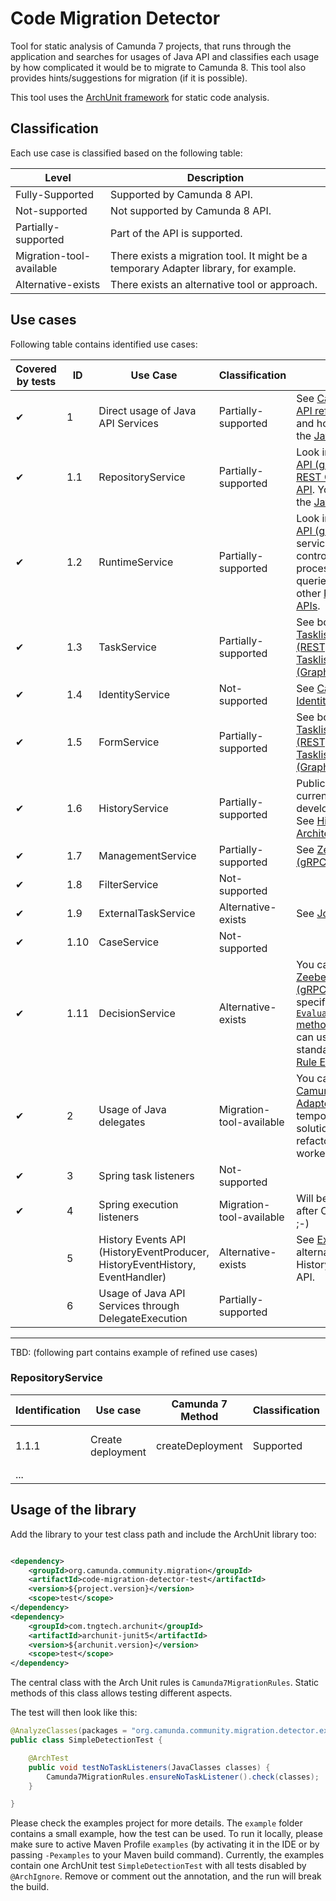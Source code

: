 # Code Migration Detector

Tool for static analysis of Camunda 7 projects, that runs through the application and searches for usages of Java API
and classifies each usage by how complicated it would be to migrate to Camunda 8. This tool also provides
hints/suggestions for migration (if it is possible).

This tool uses the [ArchUnit framework](https://www.archunit.org/) for static code analysis.

## Classification

Each use case is classified based on the following table:

| Level                    | Description                                                                          |
|--------------------------|--------------------------------------------------------------------------------------|
| Fully-Supported          | Supported by Camunda 8 API.                                                          |
| Not-supported            | Not supported by Camunda 8 API.                                                      |
| Partially-supported      | Part of the API is supported.                                                        |
| Migration-tool-available | There exists a migration tool. It might be a temporary Adapter library, for example. |
| Alternative-exists       | There exists an alternative tool or approach.                                        |

## Use cases

Following table contains identified use cases:

| Covered by tests | ID   | Use Case                                                                     | Classification           | Note                                                                                                                                                                                                                                                                                                                        |
|------------------|------|------------------------------------------------------------------------------|--------------------------|-----------------------------------------------------------------------------------------------------------------------------------------------------------------------------------------------------------------------------------------------------------------------------------------------------------------------------|
| ✔                | 1    | Direct usage of Java API Services                                            | Partially-supported      | See [Camunda 8 API references](https://docs.camunda.io/docs/apis-tools/working-with-apis-tools/#api-reference) and how to use the [Java Client](https://docs.camunda.io/docs/apis-tools/java-client/).                                                                                                                      |
| ✔                | 1.1  | RepositoryService                                                            | Partially-supported      | Look into [Zeebe API (gRPC)](https://docs.camunda.io/docs/apis-tools/grpc/) or [REST Operate API](https://docs.camunda.io/docs/apis-tools/operate-api/overview/). You can use the [Java Client](https://docs.camunda.io/docs/apis-tools/java-client/).                                                                      |
| ✔                | 1.2  | RuntimeService                                                               | Partially-supported      | Look into [Zeebe API (gRPC)](https://docs.camunda.io/docs/apis-tools/grpc/) for services that control the process. For queries see the other [Public APIs](https://docs.camunda.io/docs/apis-tools/public-api/).                                                                                                            |
| ✔                | 1.3  | TaskService                                                                  | Partially-supported      | See both the [Tasklist API (REST)](https://docs.camunda.io/docs/apis-tools/tasklist-api-rest/tasklist-api-rest-overview/) nad [Tasklist API (GraphQL)](https://docs.camunda.io/docs/apis-tools/tasklist-api/tasklist-api-overview/).                                                                                        |
| ✔                | 1.4  | IdentityService                                                              | Not-supported            | See [Camunda Identity](https://docs.camunda.io/docs/self-managed/identity/what-is-identity/).                                                                                                                                                                                                                               |
| ✔                | 1.5  | FormService                                                                  | Partially-supported      | See both the [Tasklist API (REST)](https://docs.camunda.io/docs/apis-tools/tasklist-api-rest/tasklist-api-rest-overview/) nad [Tasklist API (GraphQL)](https://docs.camunda.io/docs/apis-tools/tasklist-api/tasklist-api-overview/).                                                                                        |
| ✔                | 1.6  | HistoryService                                                               | Partially-supported      | Public API is currently under development. See [History Architecture](https://docs.camunda.io/docs/components/best-practices/operations/reporting-about-processes/#history-architecture)                                                                                                                                    |
| ✔                | 1.7  | ManagementService                                                            | Partially-supported      | See [Zeebe API (gRPC)](https://docs.camunda.io/docs/apis-tools/grpc/).                                                                                                                                                                                                                                                      |
| ✔                | 1.8  | FilterService                                                                | Not-supported            |                                                                                                                                                                                                                                                                                                                             |
| ✔                | 1.9  | ExternalTaskService                                                          | Alternative-exists       | See [Job Workers](https://docs.camunda.io/docs/components/concepts/job-workers/)                                                                                                                                                                                                                                            |
| ✔                | 1.10 | CaseService                                                                  | Not-supported            |                                                                                                                                                                                                                                                                                                                             |
| ✔                | 1.11 | DecisionService                                                              | Alternative-exists       | You can use the [Zeebe API (gRPC)](https://docs.camunda.io/docs/apis-tools/grpc/) specifically the [`EvaluateDecision` method](https://docs.camunda.io/docs/apis-tools/grpc/#evaluatedecision-rpc), or you can use standalone [DMN Rule Engine API](https://github.com/camunda/camunda-bpm-platform/tree/master/engine-dmn) |
| ✔                | 2    | Usage of Java delegates                                                      | Migration-tool-available | You can use [Camunda 7 Adapter](https://github.com/camunda-community-hub/camunda-7-to-8-migration/tree/main/camunda-7-adapter) as temporary solution and refactor to job worker.                                                                                                                                            |
| ✔                | 3    | Spring task listeners                                                        | Not-supported            |                                                                                                                                                                                                                                                                                                                             |
| ✔                | 4    | Spring execution listeners                                                   | Migration-tool-available | Will be available after CCS 2023 ;-)                                                                                                                                                                                                                                                                                        |
|                  | 5    | History Events API (HistoryEventProducer, HistoryEventHistory, EventHandler) | Alternative-exists       | See [Exporters](https://docs.camunda.io/docs/components/zeebe/technical-concepts/architecture/#exporters) as alternative to History Events API.                                                                                                                                                                             |
|                  | 6    | Usage of Java API Services through DelegateExecution                         | Partially-supported      |                                                                                                                                                                                                                                                                                                                             |

---

TBD: (following part contains example of refined use cases)

### RepositoryService

| Identification | Use case          | Camunda 7 Method | Classification | Camunda 8 API    | Description                                                                                            |
|----------------|-------------------|------------------|----------------|------------------|--------------------------------------------------------------------------------------------------------|
| 1.1.1          | Create deployment | createDeployment | Supported      | Zeebe API (gRPC) | Use the [DeployResource](https://docs.camunda.io/docs/apis-tools/grpc/#deployresource-rpc) RPC method. |
| ...            |                   |                  |                |                  |                                                                                                        |

## Usage of the library

Add the library to your test class path and include the ArchUnit library too:

```xml

<dependency>
    <groupId>org.camunda.community.migration</groupId>
    <artifactId>code-migration-detector-test</artifactId>
    <version>${project.version}</version>
    <scope>test</scope>
</dependency>
<dependency>
    <groupId>com.tngtech.archunit</groupId>
    <artifactId>archunit-junit5</artifactId>
    <version>${archunit.version}</version>
    <scope>test</scope>
</dependency>
```

The central class with the Arch Unit rules is `Camunda7MigrationRules`. Static methods of this class allows testing
different
aspects.

The test will then look like this:

```java
@AnalyzeClasses(packages = "org.camunda.community.migration.detector.example") 
public class SimpleDetectionTest {

	@ArchTest 
    public void testNoTaskListeners(JavaClasses classes) {
		Camunda7MigrationRules.ensureNoTaskListener().check(classes);
	}

}
```

Please check the examples project for more details. The `example` folder contains a small example, how the test can be
used. To run it locally, please make sure to active
Maven Profile `examples` (by activating it in the IDE or by passing `-Pexamples` to your Maven build command).
Currently, the examples contain one ArchUnit test `SimpleDetectionTest` with all tests disabled by `@ArchIgnore`. 
Remove or comment out the annotation, and the run will break the build.





